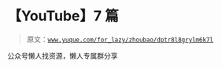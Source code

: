 # 【YouTube】7 篇

> 原文：[`www.yuque.com/for_lazy/zhoubao/dptr8l8grylm6k7l`](https://www.yuque.com/for_lazy/zhoubao/dptr8l8grylm6k7l)

公众号懒人找资源，懒人专属群分享